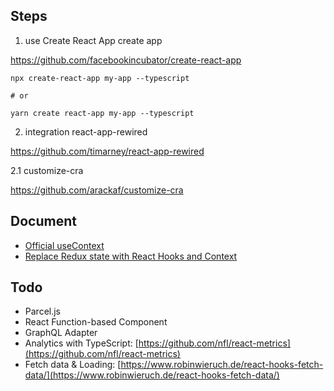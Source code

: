 
## Steps

1. use Create React App create app

https://github.com/facebookincubator/create-react-app

```
npx create-react-app my-app --typescript

# or

yarn create react-app my-app --typescript
```


2. integration react-app-rewired

https://github.com/timarney/react-app-rewired

2.1 customize-cra

https://github.com/arackaf/customize-cra

## Document

 - [Official useContext](https://zh-hans.reactjs.org/docs/hooks-reference.html#usecontext)
 - [Replace Redux state with React Hooks and Context](https://itnext.io/replace-redux-state-with-react-hooks-and-context-7906e0fd5521)


## Todo

 - Parcel.js
 - React Function-based Component
 - GraphQL Adapter 
 - Analytics with TypeScript: [https://github.com/nfl/react-metrics](https://github.com/nfl/react-metrics)
 - Fetch data & Loading: [https://www.robinwieruch.de/react-hooks-fetch-data/](https://www.robinwieruch.de/react-hooks-fetch-data/)
